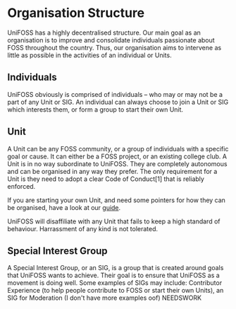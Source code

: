 # Organisation Structure

UniFOSS has a highly decentralised structure. Our main goal as an organisation is to improve and consolidate individuals passionate about FOSS throughout the country. Thus, our organisation aims to intervene as little as possible in the activities of an individual or Units.

## Individuals

UniFOSS obviously is comprised of individuals – who may or may not be a part of any Unit or SIG. An individual can always choose to join a Unit or SIG which interests them, or form a group to start their own Unit.

## Unit

A Unit can be any FOSS community, or a group of individuals with a specific goal or cause. It can either be a FOSS project, or an existing college club. A Unit is in no way subordinate to UniFOSS. They are completely autonomous and can be organised in any way they prefer. The only requirement for a Unit is they need to adopt a clear Code of Conduct[1] that is reliably enforced.

If you are starting your own Unit, and need some pointers for how they can be organised, have a look at our [guide](./guides/starting-a-unit.md).

UniFOSS will disaffiliate with any Unit that fails to keep a high standard of behaviour. Harrassment of any kind is not tolerated.

## Special Interest Group

A Special Interest Group, or an SIG, is a group that is created around goals that UniFOSS wants to achieve. Their goal is to ensure that UniFOSS as a movement is doing well. Some examples of SIGs may include: Contributor Experience (to help people contribute to FOSS or start their own Units), an SIG for Moderation (I don't have more examples oof) NEEDSWORK

[^1]: If a Unit does not create their own Code of Conduct, by default, our own [Unit Code of Conduct](unit-code-of-conduct.md) will be applicable to them.
